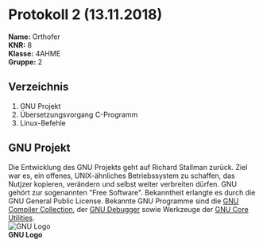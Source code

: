 # Protokoll 2 (13.11.2018)  
**Name:** Orthofer  
**KNR:** 8  
**Klasse:** 4AHME  
**Gruppe:** 2  
## Verzeichnis  
1. GNU Projekt  
1. Übersetzungsvorgang C-Programm  
1. Linux-Befehle  
## GNU Projekt  
Die Entwicklung des GNU Projekts geht auf Richard Stallman zurück. Ziel war es, ein offenes, UNIX-ähnliches Betriebssystem zu schaffen, das Nutjzer kopieren, verändern und selbst weiter verbreiten dürfen. GNU gehört zur sogenannten "Free Software". Bekanntheit erlangte es durch die GNU General Public License. Bekannte GNU Programme sind die [GNU Compiler Collection](https://de.wikipedia.org/wiki/GNU_Compiler_Collection), der [GNU Debugger](https://de.wikipedia.org/wiki/GNU_Debugger) sowie Werkzeuge der [GNU Core Utilities](https://de.wikipedia.org/wiki/GNU_Core_Utilities).  
![GNU Logo](https://upload.wikimedia.org/wikipedia/commons/thumb/3/39/Official_gnu.svg/220px-Official_gnu.svg.png)  
**GNU Logo**  



